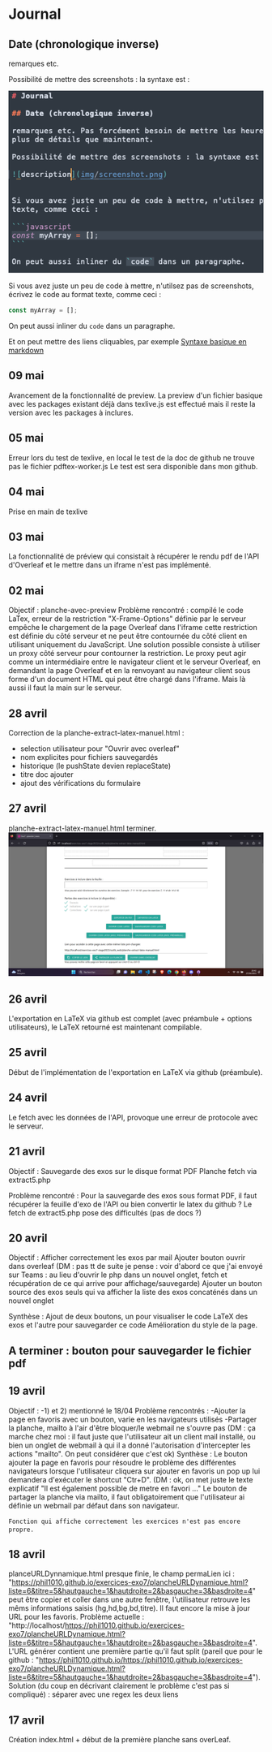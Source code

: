 # Journal

## Date (chronologique inverse)

remarques etc.

Possibilité de mettre des screenshots : la syntaxe est :

![description](img/screenshot.png)

Si vous avez juste un peu de code à mettre, n'utilsez pas de screenshots, écrivez le code au format texte, comme ceci :

```javascript
const myArray = [];
```

On peut aussi inliner du `code` dans un paragraphe.

Et on peut mettre des liens cliquables, par exemple
[Syntaxe basique en markdown](https://www.markdownguide.org/basic-syntax/)

## 09 mai

Avancement de la fonctionnalité de preview. La preview d'un fichier basique avec les packages existant déjà dans texlive.js est effectué mais il reste la version avec les packages à inclures.

## 05 mai

Erreur lors du test de texlive, en local le test de la doc de github ne trouve pas le fichier pdftex-worker.js
Le test est sera disponible dans mon github.

## 04 mai

Prise en main de texlive

## 03 mai

La fonctionnalité de préview qui consistait à récupérer le rendu pdf de l'API d'Overleaf et le mettre dans un iframe n'est pas implémenté.

## 02 mai

Objectif : planche-avec-preview
Problème rencontré : compilé le code LaTex, erreur de la restriction "X-Frame-Options" définie par le serveur empêche le chargement de la page Overleaf dans l'iframe cette restriction est définie du côté serveur et ne peut être contournée du côté client en utilisant uniquement du JavaScript. Une solution possible consiste à utiliser un proxy côté serveur pour contourner la restriction. Le proxy peut agir comme un intermédiaire entre le navigateur client et le serveur Overleaf, en demandant la page Overleaf et en la renvoyant au navigateur client sous forme d'un document HTML qui peut être chargé dans l'iframe. Mais là aussi il faut la main sur le serveur.

## 28 avril

Correction de la planche-extract-latex-manuel.html :

- selection utilisateur pour "Ouvrir avec overleaf"
- nom explicites pour fichiers sauvegardés
- historique (le pushState devien replaceState)
- titre doc ajouter
- ajout des vérifications du formulaire

## 27 avril

planche-extract-latex-manuel.html terminer.
![Interface proposé pour la planche](img/planche-extract-latex-manuel.png)

## 26 avril

L'exportation en LaTeX via github est complet (avec préambule + options utilisateurs), le LaTeX retourné est maintenant compilable.

## 25 avril

Début de l'implémentation de l'exportation en LaTeX via github (préambule).

## 24 avril

Le fetch avec les données de l'API, provoque une erreur de protocole avec le serveur.

## 21 avril

Objectif :
Sauvegarde des exos sur le disque format PDF
Planche fetch via extract5.php

Problème rencontré :
Pour la sauvegarde des exos sous format PDF, il faut récupérer la feuille d'exo de l'API ou bien convertir le latex du github ?
Le fetch de extract5.php pose des difficultés (pas de docs ?)

## 20 avril

Objectif :
Afficher correctement les exos par mail
Ajouter bouton ouvrir dans overleaf (DM : pas tt de suite je pense : voir d'abord ce que j'ai envoyé sur Teams : au lieu d'ouvrir le php dans un nouvel onglet, fetch et récupération de ce qui arrive pour affichage/sauvegarde)
Ajouter un bouton source des exos seuls qui va afficher la liste des exos concaténés dans un nouvel onglet

Synthèse :
Ajout de deux boutons, un pour visualiser le code LaTeX des exos et l'autre pour sauvegarder ce code
Amélioration du style de la page.

## A terminer : bouton pour sauvegarder le fichier pdf

## 19 avril

Objectif :
-1) et 2) mentionné le 18/04
Problème rencontrés :
-Ajouter la page en favoris avec un bouton, varie en les navigateurs utilisés
-Partager la planche, mailto à l'air d'être bloquer/le webmail ne s'ouvre pas (DM : ça marche chez moi : il faut juste que l'utilisateur ait un client mail installé, ou bien un onglet de webmail à qui il a donné l'autorisation d'intercepter les actions "mailto". On peut considérer que c'est ok)
Synthèse :
Le bouton ajouter la page en favoris pour résoudre le problème des différentes navigateurs lorsque l'utilisateur cliquera sur ajouter en favoris un pop up lui demandera d'exécuter le shortcut "Ctr+D". (DM : ok, on met juste le texte explicatif "Il est également possible de metre en favori ..."
Le bouton de partager la planche via mailto, il faut obligatoirement que l'utilisateur ai définie un webmail par défaut dans son navigateur.

    Fonction qui affiche correctement les exercices n'est pas encore propre.

## 18 avril

planceURLDynnamique.html presque finie, le champ permaLien ici :  
"https://phil1010.github.io/exercices-exo7/plancheURLDynamique.html?liste=6&titre=5&hautgauche=1&hautdroite=2&basgauche=3&basdroite=4"
peut être copier et coller dans une autre fenêtre, l'utilisateur retrouve les mêms informations saisis (hg,hd,bg,bd,titre).
Il faut encore la mise à jour URL pour les favoris.
Problème actuelle : "http://localhost/https://phil1010.github.io/exercices-exo7/plancheURLDynamique.html?liste=6&titre=5&hautgauche=1&hautdroite=2&basgauche=3&basdroite=4". L'URL générer contient une première partie qu'il faut split (pareil que pour le github : "https://phil1010.github.io/https://phil1010.github.io/exercices-exo7/plancheURLDynamique.html?liste=6&titre=5&hautgauche=1&hautdroite=2&basgauche=3&basdroite=4").
Solution (du coup en décrivant clairement le problème c'est pas si compliqué) : séparer avec une regex les deux liens

## 17 avril

Création index.html + début de la première planche sans overLeaf.
